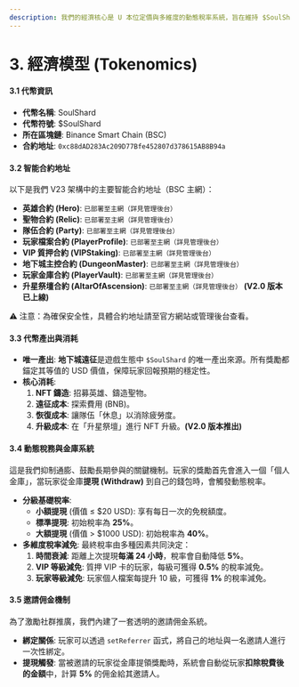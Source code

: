 ```yaml
---
description: 我們的經濟核心是 U 本位定價與多維度的動態稅率系統，旨在維持 $SoulShard 的長期價值穩定。
---
```


# 3. 經濟模型 (Tokenomics)

#### **3.1 代幣資訊**

* **代幣名稱**: SoulShard
* **代幣符號**: $SoulShard
* **所在區塊鏈**: Binance Smart Chain (BSC)
* **合約地址**: `0xc88dAD283Ac209D77Bfe452807d378615AB8B94a`

#### **3.2 智能合約地址**

以下是我們 V23 架構中的主要智能合約地址（BSC 主網）：

* **英雄合約 (Hero)**: `已部署至主網（詳見管理後台）`
* **聖物合約 (Relic)**: `已部署至主網（詳見管理後台）`
* **隊伍合約 (Party)**: `已部署至主網（詳見管理後台）`
* **玩家檔案合約 (PlayerProfile)**: `已部署至主網（詳見管理後台）`
* **VIP 質押合約 (VIPStaking)**: `已部署至主網（詳見管理後台）`
* **地下城主控合約 (DungeonMaster)**: `已部署至主網（詳見管理後台）`
* **玩家金庫合約 (PlayerVault)**: `已部署至主網（詳見管理後台）`
* **升星祭壇合約 (AltarOfAscension)**: `已部署至主網（詳見管理後台）` **(V2.0 版本已上線)**

⚠️ 注意：為確保安全性，具體合約地址請至官方網站或管理後台查看。

#### **3.3 代幣產出與消耗**

* **唯一產出**: **地下城遠征**是遊戲生態中 `$SoulShard` 的唯一產出來源。所有獎勵都錨定其等值的 USD 價值，保障玩家回報預期的穩定性。
* **核心消耗**:
  1. **NFT 鑄造**: 招募英雄、鑄造聖物。
  2. **遠征成本**: 探索費用 (BNB)。
  3. **恢復成本**: 讓隊伍「休息」以消除疲勞度。
  4. **升級成本**: 在「升星祭壇」進行 NFT 升級。**(V2.0 版本推出)**

#### **3.4 動態稅務與金庫系統**

這是我們抑制通膨、鼓勵長期參與的關鍵機制。玩家的獎勵首先會進入一個「個人金庫」，當玩家從金庫**提現 (Withdraw)** 到自己的錢包時，會觸發動態稅率。

* **分級基礎稅率**:
  * **小額提現** (價值 ≤ $20 USD): 享有每日一次的免稅額度。
  * **標準提現**: 初始稅率為 **25%**。
  * **大額提現** (價值 > $1000 USD): 初始稅率為 **40%**。
* **多維度稅率減免**: 最終稅率由多種因素共同決定：
  1. **時間衰減**: 距離上次提現**每滿 24 小時**，稅率會自動降低 **5%**。
  2. **VIP 等級減免**: 質押 VIP 卡的玩家，每級可獲得 **0.5%** 的稅率減免。
  3. **玩家等級減免**: 玩家個人檔案每提升 10 級，可獲得 **1%** 的稅率減免。

#### **3.5 邀請佣金機制**

為了激勵社群推廣，我們內建了一套透明的邀請佣金系統。

* **綁定關係**: 玩家可以透過 `setReferrer` 函式，將自己的地址與一名邀請人進行一次性綁定。
* **提現觸發**: 當被邀請的玩家從金庫提領獎勵時，系統會自動從玩家**扣除稅費後的金額**中，計算 **5%** 的佣金給其邀請人。
